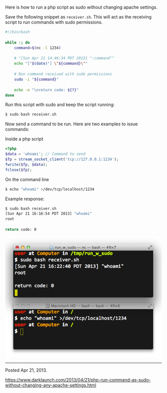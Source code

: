 Here is how to run a php script as sudo without changing apache settings.

Save the following snippet as `receiver.sh`. This will act as the receiving script to run commands with sudo permissions.

```sh
#!/bin/bash

while :; do
    command=$(nc -l 1234)

    # "[Sun Apr 21 14:46:34 PDT 2013] ":command""
    echo "["$(date)"] \"${command}\""

    # Run command received with sudo permissions
    sudo -i "${command}"

    echo -e "\nreturn code: ${?}"
done
```

Run this script with sudo and keep the script running:

```sh
$ sudo bash receiver.sh
```

Now send a command to be run. Here are two examples to issue commands:

Inside a php script

```php
<?php
$data = 'whoami'; // Command to send
$fp = stream_socket_client('tcp://127.0.0.1:1234');
fwrite($fp, $data);
fclose($fp);
```

On the command line

```sh
$ echo "whoami" >/dev/tcp/localhost/1234
```

Example response:

```sh
$ sudo bash receiver.sh 
[Sun Apr 21 16:16:54 PDT 2013] "whoami"
root

return code: 0
```

<img alt="" src="/img/uploads/2013-04/run-php-sudo.png" />

---

Posted Apr 21, 2013.

https://www.darklaunch.com/2013/04/21/php-run-command-as-sudo-without-changing-any-apache-settings.html